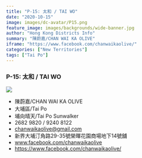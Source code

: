 ```yaml
---
title: "P-15: 太和 / TAI WO"
date: "2020-10-15"
image: images/dc-avatar/P15.png
feature_image: images/backgrounds/wide-banner.jpg
author: "Hong Kong Districts Info"
summary: "陳蔚嘉/CHAN WAI KA OLIVE"
iframe: "https://www.facebook.com/chanwaikaolive/"
categories: ["New Territories"]
tags: ["Tai Po"]
---
```


### P-15: 太和 / TAI WO  
![](/images/dc-avatar/P15.png)  

 - 陳蔚嘉/CHAN WAI KA OLIVE  
 - 大埔區/Tai Po  
 - 埔向晴天/Tai Po Sunwalker  
 - 2682 9820 / 9240 8122  
 - chanwaikaolive@gmail.com  
 - 新界大埔汀角路29-35號榮暉花園商場地下14號舖  
 - www.facebook.com/chanwaikaolive  
 - https://www.facebook.com/chanwaikaolive/
